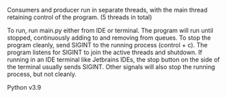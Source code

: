 Consumers and producer run in separate threads, with the main thread retaining
control of the program. (5 threads in total)

To run, run main.py either from IDE or terminal. The program will
run until stopped, continuously adding to and removing from queues.
To stop the program cleanly, send SIGINT to the running process (control + c).
The program listens for SIGINT to join the active threads and shutdown.
If running in an IDE terminal like Jetbrains IDEs, the stop button on the side
of the terminal usually sends SIGINT. Other signals will also stop the running 
process, but not cleanly.

Python v3.9
